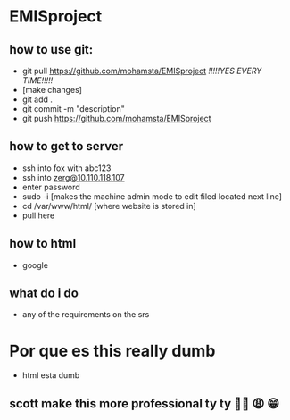 # EMISproject

## how to use git:
 * git pull https://github.com/mohamsta/EMISproject *!!!!!YES EVERY TIME!!!!!*
 * [make changes]
 * git add .
 * git commit -m "description"
 * git push https://github.com/mohamsta/EMISproject 
 
 ## how to get to server
 * ssh into fox with abc123
 * ssh into zerg@10.110.118.107
 * enter password
 * sudo -i [makes the machine admin mode to edit filed located next line]
 * cd /var/www/html/ [where website is stored in]
 * pull here 
 
 ## how to html
 * google
 ## what do i do 
 * any of the requirements on the srs 
 
 # Por que es this really dumb
 * html esta dumb
 
 ## scott make this more professional ty ty 🙏🏾 😩 😁
